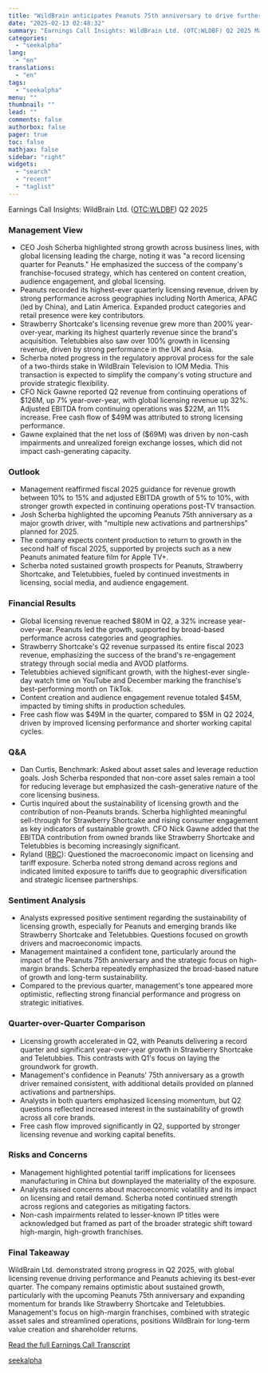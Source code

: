 ```yaml
---
title: "WildBrain anticipates Peanuts 75th anniversary to drive further licensing growth in 2025"
date: "2025-02-13 02:48:32"
summary: "Earnings Call Insights: WildBrain Ltd. (OTC:WLDBF) Q2 2025 Management View CEO Josh Scherba highlighted strong growth across business lines, with global licensing leading the charge, noting it was \"a record licensing quarter for Peanuts.\" He emphasized the success of the company's franchise-focused strategy, which has centered on content creation, audience..."
categories:
  - "seekalpha"
lang:
  - "en"
translations:
  - "en"
tags:
  - "seekalpha"
menu: ""
thumbnail: ""
lead: ""
comments: false
authorbox: false
pager: true
toc: false
mathjax: false
sidebar: "right"
widgets:
  - "search"
  - "recent"
  - "taglist"
---
```


Earnings Call Insights: WildBrain Ltd. ([OTC:WLDBF](https://seekingalpha.com/symbol/WLDBF "WildBrain Ltd.")) Q2 2025

### Management View

* CEO Josh Scherba highlighted strong growth across business lines, with global licensing leading the charge, noting it was "a record licensing quarter for Peanuts." He emphasized the success of the company's franchise-focused strategy, which has centered on content creation, audience engagement, and global licensing.
* Peanuts recorded its highest-ever quarterly licensing revenue, driven by strong performance across geographies including North America, APAC (led by China), and Latin America. Expanded product categories and retail presence were key contributors.
* Strawberry Shortcake's licensing revenue grew more than 200% year-over-year, marking its highest quarterly revenue since the brand's acquisition. Teletubbies also saw over 100% growth in licensing revenue, driven by strong performance in the UK and Asia.
* Scherba noted progress in the regulatory approval process for the sale of a two-thirds stake in WildBrain Television to IOM Media. This transaction is expected to simplify the company's voting structure and provide strategic flexibility.
* CFO Nick Gawne reported Q2 revenue from continuing operations of $126M, up 7% year-over-year, with global licensing revenue up 32%. Adjusted EBITDA from continuing operations was $22M, an 11% increase. Free cash flow of $49M was attributed to strong licensing performance.
* Gawne explained that the net loss of ($69M) was driven by non-cash impairments and unrealized foreign exchange losses, which did not impact cash-generating capacity.

### Outlook

* Management reaffirmed fiscal 2025 guidance for revenue growth between 10% to 15% and adjusted EBITDA growth of 5% to 10%, with stronger growth expected in continuing operations post-TV transaction.
* Josh Scherba highlighted the upcoming Peanuts 75th anniversary as a major growth driver, with "multiple new activations and partnerships" planned for 2025.
* The company expects content production to return to growth in the second half of fiscal 2025, supported by projects such as a new Peanuts animated feature film for Apple TV+.
* Scherba noted sustained growth prospects for Peanuts, Strawberry Shortcake, and Teletubbies, fueled by continued investments in licensing, social media, and audience engagement.

### Financial Results

* Global licensing revenue reached $80M in Q2, a 32% increase year-over-year. Peanuts led the growth, supported by broad-based performance across categories and geographies.
* Strawberry Shortcake's Q2 revenue surpassed its entire fiscal 2023 revenue, emphasizing the success of the brand's re-engagement strategy through social media and AVOD platforms.
* Teletubbies achieved significant growth, with the highest-ever single-day watch time on YouTube and December marking the franchise's best-performing month on TikTok.
* Content creation and audience engagement revenue totaled $45M, impacted by timing shifts in production schedules.
* Free cash flow was $49M in the quarter, compared to $5M in Q2 2024, driven by improved licensing performance and shorter working capital cycles.

### Q&A

* Dan Curtis, Benchmark: Asked about asset sales and leverage reduction goals. Josh Scherba responded that non-core asset sales remain a tool for reducing leverage but emphasized the cash-generative nature of the core licensing business.
* Curtis inquired about the sustainability of licensing growth and the contribution of non-Peanuts brands. Scherba highlighted meaningful sell-through for Strawberry Shortcake and rising consumer engagement as key indicators of sustainable growth. CFO Nick Gawne added that the EBITDA contribution from owned brands like Strawberry Shortcake and Teletubbies is becoming increasingly significant.
* Ryland ([RBC](https://seekingalpha.com/symbol/RBC "RBC Bearings Incorporated")): Questioned the macroeconomic impact on licensing and tariff exposure. Scherba noted strong demand across regions and indicated limited exposure to tariffs due to geographic diversification and strategic licensee partnerships.

### Sentiment Analysis

* Analysts expressed positive sentiment regarding the sustainability of licensing growth, especially for Peanuts and emerging brands like Strawberry Shortcake and Teletubbies. Questions focused on growth drivers and macroeconomic impacts.
* Management maintained a confident tone, particularly around the impact of the Peanuts 75th anniversary and the strategic focus on high-margin brands. Scherba repeatedly emphasized the broad-based nature of growth and long-term sustainability.
* Compared to the previous quarter, management's tone appeared more optimistic, reflecting strong financial performance and progress on strategic initiatives.

### Quarter-over-Quarter Comparison

* Licensing growth accelerated in Q2, with Peanuts delivering a record quarter and significant year-over-year growth in Strawberry Shortcake and Teletubbies. This contrasts with Q1's focus on laying the groundwork for growth.
* Management's confidence in Peanuts' 75th anniversary as a growth driver remained consistent, with additional details provided on planned activations and partnerships.
* Analysts in both quarters emphasized licensing momentum, but Q2 questions reflected increased interest in the sustainability of growth across all core brands.
* Free cash flow improved significantly in Q2, supported by stronger licensing revenue and working capital benefits.

### Risks and Concerns

* Management highlighted potential tariff implications for licensees manufacturing in China but downplayed the materiality of the exposure.
* Analysts raised concerns about macroeconomic volatility and its impact on licensing and retail demand. Scherba noted continued strength across regions and categories as mitigating factors.
* Non-cash impairments related to lesser-known IP titles were acknowledged but framed as part of the broader strategic shift toward high-margin, high-growth franchises.

### Final Takeaway

WildBrain Ltd. demonstrated strong progress in Q2 2025, with global licensing revenue driving performance and Peanuts achieving its best-ever quarter. The company remains optimistic about sustained growth, particularly with the upcoming Peanuts 75th anniversary and expanding momentum for brands like Strawberry Shortcake and Teletubbies. Management's focus on high-margin franchises, combined with strategic asset sales and streamlined operations, positions WildBrain for long-term value creation and shareholder returns.

[Read the full Earnings Call Transcript](https://seekingalpha.com/symbol/WLDBF/earnings/transcripts)

[seekalpha](https://seekingalpha.com/news/4407373-wildbrain-anticipates-peanuts-75th-anniversary-to-drive-further-licensing-growth-in-2025)
